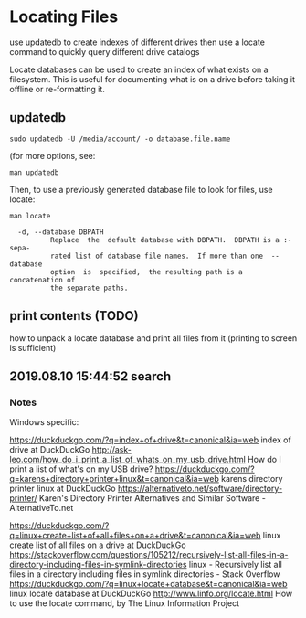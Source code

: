 # Locating Files

use updatedb to create indexes of different drives
then use a locate command to quickly query different drive catalogs

Locate databases can be used to create an index of what exists on a filesystem. This is useful for documenting what is on a drive before taking it offline or re-formatting it. 

## updatedb

    sudo updatedb -U /media/account/ -o database.file.name

(for more options, see:

    man updatedb

Then, to use a previously generated database file to look for files, use locate:

    man locate

      -d, --database DBPATH
              Replace  the  default database with DBPATH.  DBPATH is a :-sepa‐
              rated list of database file names.  If more than one  --database
              option  is  specified,  the resulting path is a concatenation of
              the separate paths.


## print contents (TODO)

how to unpack a locate database and print all files from it
(printing to screen is sufficient)
    


## 2019.08.10 15:44:52 search



### Notes

Windows specific:

https://duckduckgo.com/?q=index+of+drive&t=canonical&ia=web
index of drive at DuckDuckGo
http://ask-leo.com/how_do_i_print_a_list_of_whats_on_my_usb_drive.html
How do I print a list of what's on my USB drive?
https://duckduckgo.com/?q=karens+directory+printer+linux&t=canonical&ia=web
karens directory printer linux at DuckDuckGo
https://alternativeto.net/software/directory-printer/
Karen's Directory Printer Alternatives and Similar Software - AlternativeTo.net


https://duckduckgo.com/?q=linux+create+list+of+all+files+on+a+drive&t=canonical&ia=web
linux create list of all files on a drive at DuckDuckGo
https://stackoverflow.com/questions/105212/recursively-list-all-files-in-a-directory-including-files-in-symlink-directories
linux - Recursively list all files in a directory including files in symlink directories - Stack Overflow
https://duckduckgo.com/?q=linux+locate+database&t=canonical&ia=web
linux locate database at DuckDuckGo
http://www.linfo.org/locate.html
How to use the locate command, by The Linux Information Project
